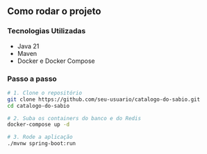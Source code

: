 ## Como rodar o projeto

### Tecnologias Utilizadas
- Java 21
- Maven
- Docker e Docker Compose

### Passo a passo

```bash
# 1. Clone o repositório
git clone https://github.com/seu-usuario/catalogo-do-sabio.git
cd catalogo-do-sabio

# 2. Suba os containers do banco e do Redis
docker-compose up -d

# 3. Rode a aplicação
./mvnw spring-boot:run
